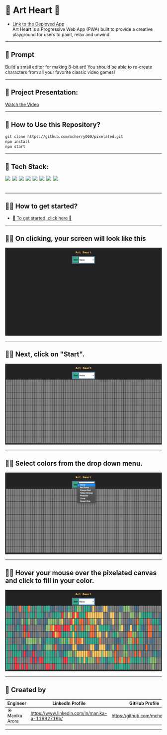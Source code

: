# 🎨 Art Heart 🎨

- [Link to the Deployed App](https://cranky-goldstine-9fb226.netlify.app/)
  <br/>
  Art Heart is a Progressive Web App (PWA) built to provide a creative playground for users to paint, relax and unwind.
  <!-- ![Ecolorize](public/art.png) -->

---

## 🎨 Prompt

Build a small editor for making 8-bit art! You should be able to re-create characters from all your favorite classic video games!

---

## 🎨 Project Presentation:

[ Watch the Video](https://youtu.be/D1PXq5mb8NY)

---

## 🎨 How to Use this Repository?

```shell
git clone https://github.com/mcherry000/pixelated.git
npm install
npm start
```

---

## 🎨 Tech Stack:

[<img align="left"  width="22px" src="https://cdn.jsdelivr.net/npm/simple-icons@3.12.1/icons/html5.svg" />][html]

[<img align="left"  width="22px" src="https://cdn.jsdelivr.net/npm/simple-icons@3.12.1/icons/css3.svg" />][css]

[<img align="left"  width="22px" src="https://cdn.jsdelivr.net/npm/simple-icons@3.12.1/icons/javascript.svg" />][js]

[<img align="left"  width="22px" src="https://cdn.jsdelivr.net/npm/simple-icons@3.12.1/icons/netlify.svg" />][netlify]

[<img align="left"  width="22px" src="https://cdn.jsdelivr.net/npm/simple-icons@3.12.1/icons/github.svg" />][github]

[<img align="left"  width="22px" src="https://cdn.jsdelivr.net/npm/simple-icons@3.12.1/icons/canva.svg" />][canva]

[<img align="left"  width="22px" src="https://cdn.jsdelivr.net/npm/simple-icons@3.12.1/icons/npm.svg" />][npm]

[<img align="left"  width="22px" src="https://cdn.jsdelivr.net/npm/simple-icons@3.12.1/icons/node-dot-js.svg" />][node]

[html]: http://www.w3.org/html/logo/
[css]: http://www.w3.org/html/logo/
[canva]: https://www.canva.com/
[npm]: https://github.com/npm/logos
[node]: https://nodejs.org/en/about/resources/
[netlify]: https://www.netlify.com/press/
[js]: https://github.com/voodootikigod/logo.js
[html]: http://www.w3.org/html/logo/
[github]: https://github.com/logos

## <br/>

---

## 🧑‍🎨 How to get started?

- [🎨 To get started, click here 🎨](https://cranky-goldstine-9fb226.netlify.app/)
  <br/>

---

## 🧑‍🎨 On clicking, your screen will look like this

![Anonymous](public/tostart.png)

---

## 🧑‍🎨 Next, click on "Start".

![Anonymous](public/tocanvas.png)

---

## 🧑‍🎨 Select colors from the drop down menu.

![Anonymous](public/toselect.png)

---

## 🧑‍🎨 Hover your mouse over the pixelated canvas and click to fill in your color.

![Anonymous](public/finale.png)

---

## 👩‍ Created by

| Engineer        | LinkedIn Profile                                | GitHub Profile                |
| --------------- | ----------------------------------------------- | ----------------------------- |
| ☀️ Manika Arora | https://www.linkedin.com/in/manika-a-11692716b/ | https://github.com/mcherry000 |

---
